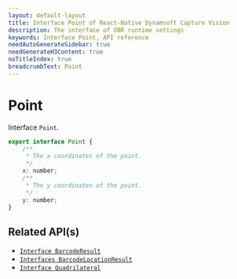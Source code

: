 ```yaml
---
layout: default-layout
title: Interface Point of React-Native Dynamsoft Capture Vision
description: The interface of DBR runtime settings
keywords: Interface Point, API reference
needAutoGenerateSidebar: true
needGenerateH3Content: true
noTitleIndex: true
breadcrumbText: Point
---
```


# Point

Interface `Point`.

```js
export interface Point {
    /**
     * The x coordinates of the point.
     */
    x: number;
    /**
     * The y coordinates of the point.
     */
    y: number;
}
```

## Related API(s)

- [`Interface BarcodeResult`](interface-barcode-result.md)
- [`Interfaces BarcodeLocationResult`](interface-barcode-location-result.md)
- [`Interface Quadrilateral`](interface-quadrilateral.md)
